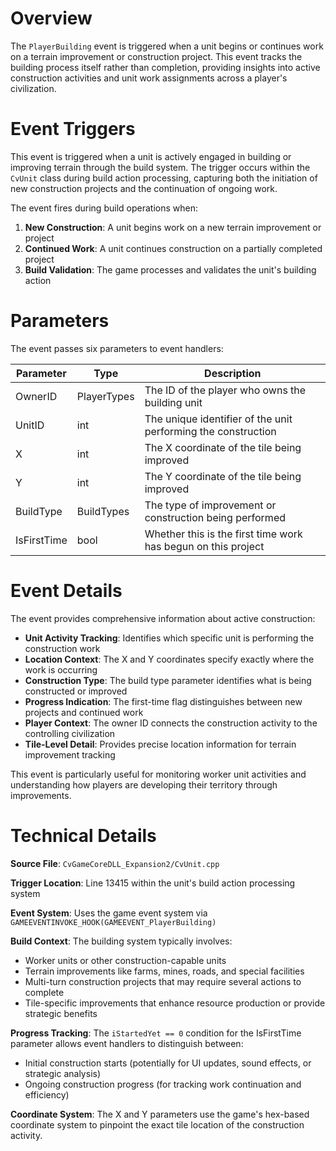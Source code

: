 # Overview

The `PlayerBuilding` event is triggered when a unit begins or continues work on a terrain improvement or construction project. This event tracks the building process itself rather than completion, providing insights into active construction activities and unit work assignments across a player's civilization.

# Event Triggers

This event is triggered when a unit is actively engaged in building or improving terrain through the build system. The trigger occurs within the `CvUnit` class during build action processing, capturing both the initiation of new construction projects and the continuation of ongoing work.

The event fires during build operations when:
1. **New Construction**: A unit begins work on a new terrain improvement or project
2. **Continued Work**: A unit continues construction on a partially completed project
3. **Build Validation**: The game processes and validates the unit's building action

# Parameters

The event passes six parameters to event handlers:

| Parameter | Type | Description |
|-----------|------|-------------|
| OwnerID | PlayerTypes | The ID of the player who owns the building unit |
| UnitID | int | The unique identifier of the unit performing the construction |
| X | int | The X coordinate of the tile being improved |
| Y | int | The Y coordinate of the tile being improved |
| BuildType | BuildTypes | The type of improvement or construction being performed |
| IsFirstTime | bool | Whether this is the first time work has begun on this project |

# Event Details

The event provides comprehensive information about active construction:

- **Unit Activity Tracking**: Identifies which specific unit is performing the construction work
- **Location Context**: The X and Y coordinates specify exactly where the work is occurring
- **Construction Type**: The build type parameter identifies what is being constructed or improved
- **Progress Indication**: The first-time flag distinguishes between new projects and continued work
- **Player Context**: The owner ID connects the construction activity to the controlling civilization
- **Tile-Level Detail**: Provides precise location information for terrain improvement tracking

This event is particularly useful for monitoring worker unit activities and understanding how players are developing their territory through improvements.

# Technical Details

**Source File**: `CvGameCoreDLL_Expansion2/CvUnit.cpp`

**Trigger Location**: Line 13415 within the unit's build action processing system

**Event System**: Uses the game event system via `GAMEEVENTINVOKE_HOOK(GAMEEVENT_PlayerBuilding)`

**Build Context**: The building system typically involves:
- Worker units or other construction-capable units
- Terrain improvements like farms, mines, roads, and special facilities
- Multi-turn construction projects that may require several actions to complete
- Tile-specific improvements that enhance resource production or provide strategic benefits

**Progress Tracking**: The `iStartedYet == 0` condition for the IsFirstTime parameter allows event handlers to distinguish between:
- Initial construction starts (potentially for UI updates, sound effects, or strategic analysis)
- Ongoing construction progress (for tracking work continuation and efficiency)

**Coordinate System**: The X and Y parameters use the game's hex-based coordinate system to pinpoint the exact tile location of the construction activity.